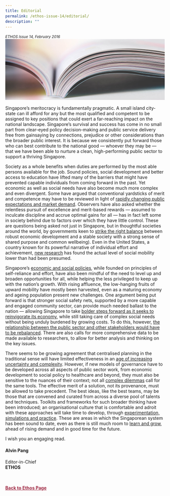 ```yaml
---
title: Editorial
permalink: /ethos-issue-14/editorial/
description: ""
---
```

<style>

.back a
{
	color: #9f2943;
	font-weight: bold;
}

#banner img
{
	width:100%;
}
	
.author
{
border-bottom: 1px solid black;
margin-top:40px;
padding-bottom:30px;
border-top: 1px solid black;	

}

.author p {
	font-size: 0.9em;
	line-height:24px !important;
	}	

.break
{
   border-top: 1px solid  black;
   border-bottom: 1px solid black;
	 padding:20px;
	text-align:center;
	margin-top:50px;
}
	
.break1
{
font-family: Georgia;
	font-size:20px;
	font-style: italic;
	font-weight: bold;
}

.boxheader {
	color: white !important;
	}	

.containerbox {
	background-color: #B7C9E2;
	border-radius: 10px;
	padding: 5%;
	margin-top: 5%;
	
	}	

li {
	font-size: 15px !important;
	
	}	

</style>

<em><small>ETHOS Issue 14, February 2016</small></em>
<img src="/images/Landing_Banner_Images/knowledge_editorial_banner_01.jpg">


  
<p>Singapore’s meritocracy is fundamentally pragmatic. A small island city-state can ill afford for any but the most qualified and competent to be assigned to key positions that could exert a far-reaching impact on the national landscape. Singapore’s survival and success has come in no small part from clear-eyed policy decision-making and public service delivery free from gainsaying by connections, prejudice or other considerations than the broader public interest. It is because we consistently put forward those who can best contribute to the national good — whoever they may be — that we have been able to nurture a clean, high-performing public sector to support a thriving Singapore.</p>  
  
<p>Society as a whole benefits when duties are performed by the most able persons available for the job. Sound policies, social development and better access to education have lifted many of the barriers that might have prevented capable individuals from coming forward in the past. Yet economic as well as social needs have also become much more complex and even divergent. Some have argued that conventional yardsticks of merit and competence may have to be reviewed in light of <a href="meritocracy-time-for-an-update.html">rapidly changing public expectations and market demand</a>. Observers have also asked whether the relentless pursuit of excellence and merit-based rewards — assumed to inculcate discipline and accrue optimal gains for all — has in fact left some in society behind due to factors over which they have little control. These are questions being asked not just in Singapore, but in thoughtful societies around the world, by governments keen to <a href="striking-the-right-balance.html">strike the right balance</a>&nbsp;between robust economic development and a stable society with a strong sense of shared purpose and common wellbeing). Even in the United States, a country known for its powerful narrative of individual effort and achievement, <a href="what-we-didn't-know-about-multigenerational-mobility-in-conversation-with-gary-solon.html">new research</a>&nbsp;has found the actual level of social mobility lower than had been presumed. </p>  
  
<p>Singapore’s <a href="economic-development-and-social-integration-singapore-s-evolving-social-compact.html">economic and social policies</a>, while founded on principles of self-reliance and effort, have also been mindful of the need to level up and broaden opportunities for all, while helping the less privileged to keep up with the nation’s growth. With rising affluence, the low-hanging fruits of upward mobility have mostly been harvested, even as a maturing economy and ageing population present new challenges. One argument being put forward is that stronger social safety nets, supported by a more capable and engaged community sector, can provide much needed ballast to the nation — allowing Singapore to take <a href="new-strategic-capabilities-and-partnership-paradigms-for-singapore-s-social-sector.html">bolder steps forward as it seeks to reinvigorate its economy</a>, while still taking care of complex social needs without being unduly burdened by growing costs. To do this, however, <a href="ownership-opportunity-and-outcomes-interview-with-laurence-lien.html">the relationship between the public sector and other stakeholders would have to be rebalanced</a>. There are also calls for more comprehensive data to be made available to researchers, to allow for better analysis and thinking on the key issues. </p>  
  
<p>There seems to be growing agreement that centralised planning in the traditional sense will have limited effectiveness in an <a href="governance-in-an-age-of-uncertainty.html">age of increasing uncertainty and complexity</a>. However, if new models of governance have to be developed across all aspects of public sector work, from economic development to social policy to healthcare and beyond, they must also be sensitive to the nuances of their context; not all <a href="embracing-complexity-in-healthcare.html">complex dilemmas</a>&nbsp;call for the same tools. The effective merit of a solution, not its provenance, must be allowed to take precedent. The best ideas, like the best teams, may be those that are convened and curated from across a diverse pool of talents and techniques. Toolkits and frameworks for such broader thinking have been introduced; an organisational culture that is comfortable and adroit with these approaches will take time to develop, through <a href="simulations-exercises-and-games-in-the-civil-service.html">experimentation, simulations and practice</a>. These are areas in which the Singaporean system has been sound to date, even as there is still much room to <a href="gearing-the-public-service-for-sg100.html">learn and grow</a>, ahead of rising demand and in good time for the future. </p>  
  
<p style="text-align: left;">I wish you an engaging read.</p>  
  
<h4>Alvin Pang</h4>  
  
<p>Editor-in-Chief<br>  
<strong>ETHOS</strong></p>



<br>
<br>	
<div class="back">
<a href="/ethos/">Back to Ethos Page</a>	
</div>
